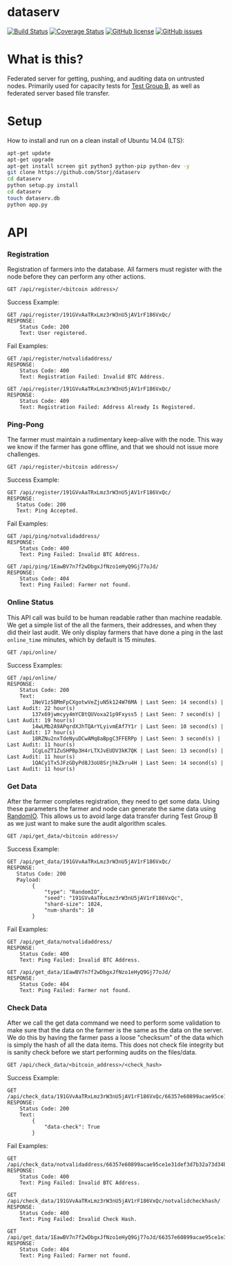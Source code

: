 # dataserv

[![Build Status](https://travis-ci.org/Storj/dataserv.svg)](https://travis-ci.org/Storj/dataserv)
[![Coverage Status](https://coveralls.io/repos/Storj/dataserv/badge.svg)](https://coveralls.io/r/Storj/dataserv)
[![GitHub license](https://img.shields.io/badge/license-MIT-blue.svg)](https://raw.githubusercontent.com/storj/dataserv/master/LICENSE)
[![GitHub issues](https://img.shields.io/github/issues/storj/dataserv.svg)](https://github.com/storj/dataserv/issues)

# What is this?

Federated server for getting, pushing, and auditing data on untrusted nodes. Primarily used
for capacity tests for [Test Group B](http://storj.io/earlyaccess), as well as federated
server based file transfer.

# Setup
How to install and run on a clean install of Ubuntu 14.04 (LTS):
```sh
apt-get update
apt-get upgrade
apt-get install screen git python3 python-pip python-dev -y
git clone https://github.com/Storj/dataserv
cd dataserv
python setup.py install
cd dataserv
touch dataserv.db
python app.py
```

# API


### Registration 
Registration of farmers into the database. All farmers must register with the node before they
can perform any other actions. 
    
    GET /api/register/<bitcoin address>/

Success Example:

    GET /api/register/191GVvAaTRxLmz3rW3nU5jAV1rF186VxQc/
    RESPONSE: 
        Status Code: 200
        Text: User registered.
    
Fail Examples:
    
    GET /api/register/notvalidaddress/
    RESPONSE: 
        Status Code: 400 
        Text: Registration Failed: Invalid BTC Address.
    
    GET /api/register/191GVvAaTRxLmz3rW3nU5jAV1rF186VxQc/
    RESPONSE:
        Status Code: 409
        Text: Registration Failed: Address Already Is Registered.
        
### Ping-Pong
The farmer must maintain a rudimentary keep-alive with the node. This way we know if the farmer
has gone offline, and that we should not issue more challenges.

    GET /api/register/<bitcoin address>/
    
Success Example:
    
    GET /api/register/191GVvAaTRxLmz3rW3nU5jAV1rF186VxQc/
    RESPONSE: 
       Status Code: 200
       Text: Ping Accepted.

Fail Examples:

    GET /api/ping/notvalidaddress/
    RESPONSE: 
        Status Code: 400 
        Text: Ping Failed: Invalid BTC Address.
    
    GET /api/ping/1EawBV7n7f2wDbgxJfNzo1eHyQ9Gj77oJd/
    RESPONSE:
        Status Code: 404
        Text: Ping Failed: Farmer not found.

### Online Status
This API call was build to be human readable rather than machine readable. We get a simple
list of the all the farmers, their addresses, and when they did their last audit. We only 
display farmers that have done a ping in the last `online_time` minutes, which by default
is 15 minutes. 

    GET /api/online/

Success Examples:

    GET /api/online/
    RESPONSE: 
        Status Code: 200 
        Text:
            1NeV1z5BMmFpCXgotwVeZjuN5k124W76MA | Last Seen: 14 second(s) | Last Audit: 22 hour(s)
            137x69jwmcyy4mYCBtQUVoxa21p9Fxyss5 | Last Seen: 7 second(s) | Last Audit: 19 hour(s)
            14wLMb2A9APqrdXJhTQArYLyivmEAf7Y1r | Last Seen: 10 second(s) | Last Audit: 17 hour(s)
            18RZNu2nxTdeNyuDCwAMq8aBpgC3FFERPp | Last Seen: 3 second(s) | Last Audit: 11 hour(s)
            1CgLoZT1ZuSHPBp3H4rLTXJvEUDV3kK7QK | Last Seen: 13 second(s) | Last Audit: 11 hour(s)
            1QACy1Tx5JFzGDyPd8J3oU8SrjhkZkru4H | Last Seen: 14 second(s) | Last Audit: 11 hour(s)


        
### Get Data
After the farmer completes registration, they need to get some data. Using these
parameters the farmer and node can generate the same data using
[RandomIO](https://github.com/storj/randomio). This allows us to avoid large data 
transfer during Test Group B as we just want to make sure the audit algorithm scales. 

    GET /api/get_data/<bitcoin address>/
    
Success Example:

    GET /api/get_data/191GVvAaTRxLmz3rW3nU5jAV1rF186VxQc/
    RESPONSE: 
       Status Code: 200
       Payload: 
            {
                "type": "RandomIO",
                "seed": "191GVvAaTRxLmz3rW3nU5jAV1rF186VxQc",
                "shard-size": 1024,
                "num-shards": 10
            }
            
Fail Examples:

    GET /api/get_data/notvalidaddress/
    RESPONSE: 
        Status Code: 400 
        Text: Ping Failed: Invalid BTC Address.
    
    GET /api/get_data/1EawBV7n7f2wDbgxJfNzo1eHyQ9Gj77oJd/
    RESPONSE:
        Status Code: 404
        Text: Ping Failed: Farmer not found.
          
### Check Data
After we call the get data command we need to perform some validation to make sure that
the data on the farmer is the same as the data on the server. We do this by having the 
farmer pass a loose "checksum" of the data which is simply the hash of all the data items.
This does not check file integrity but is sanity check before we start performing audits
on the files/data.

    GET /api/check_data/<bitcoin_address>/<check_hash>
    
Success Example:
    
    GET /api/check_data/191GVvAaTRxLmz3rW3nU5jAV1rF186VxQc/66357e60899acae95ce1e31def3d7b32a73d34b2f12ece73cdca025a26e17e32/
    RESPONSE: 
        Status Code: 200 
        Text: 
            {
                "data-check": True
            }
            
  Fail Examples:      
  
    GET /api/check_data/notvalidaddress/66357e60899acae95ce1e31def3d7b32a73d34b2f12ece73cdca025a26e17e32/
    RESPONSE: 
        Status Code: 400 
        Text: Ping Failed: Invalid BTC Address.
    
    GET /api/check_data/191GVvAaTRxLmz3rW3nU5jAV1rF186VxQc/notvalidcheckhash/
    RESPONSE: 
        Status Code: 400 
        Text: Ping Failed: Invalid Check Hash.
    
    GET /api/get_data/1EawBV7n7f2wDbgxJfNzo1eHyQ9Gj77oJd/66357e60899acae95ce1e31def3d7b32a73d34b2f12ece73cdca025a26e17e32/
    RESPONSE:
        Status Code: 404
        Text: Ping Failed: Farmer not found.
